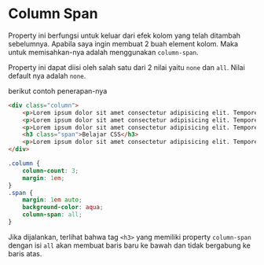 # Column Span

Property ini berfungsi untuk keluar dari efek kolom yang telah ditambah sebelumnya. Apabila saya ingin membuat 2 buah element kolom. Maka untuk memisahkan-nya adalah menggunakan `column-span`.

Property ini dapat diisi oleh salah satu dari 2 nilai yaitu `none` dan `all`. Nilai default nya adalah `none`.

berikut contoh penerapan-nya

```html
<div class="column">
    <p>Lorem ipsum dolor sit amet consectetur adipisicing elit. Tempore expedita provident fugiat quod dolores amet tenetur labore neque voluptates libero. Quisquam vitae voluptatem dignissimos impedit unde maiores tenetur deleniti rerum. Modi velit vel eaque blanditiis pariatur fuga in iure quisquam, delectus error, dolorum alias ipsa tempora.</p>
    <p>Lorem ipsum dolor sit amet consectetur adipisicing elit. Tempore expedita provident fugiat quod dolores amet tenetur labore neque voluptates libero. Quisquam vitae voluptatem dignissimos impedit unde maiores tenetur deleniti rerum. Modi velit vel eaque blanditiis pariatur fuga in iure quisquam, delectus error, dolorum alias ipsa tempora.</p>
    <p>Lorem ipsum dolor sit amet consectetur adipisicing elit. Tempore expedita provident fugiat quod dolores amet tenetur labore neque voluptates libero. Quisquam vitae voluptatem dignissimos impedit unde maiores tenetur deleniti rerum. Modi velit vel eaque blanditiis pariatur fuga in iure quisquam, delectus error, dolorum alias ipsa tempora.</p>
    <h3 class="span">Belajar CSS</h3>
    <p>Lorem ipsum dolor sit amet consectetur adipisicing elit. Tempore expedita provident fugiat quod dolores amet tenetur labore neque voluptates libero. Quisquam vitae voluptatem dignissimos impedit unde maiores tenetur deleniti rerum. Modi velit vel eaque blanditiis pariatur fuga in iure quisquam, delectus error, dolorum alias ipsa tempora.</p>
</div>
```

```css
.column {
    column-count: 3;
    margin: 1em;
}
.span {
    margin: 1em auto;
    background-color: aqua;
    column-span: all;
}
```

Jika dijalankan, terlihat bahwa tag `<h3>` yang memiliki property `column-span` dengan isi `all` akan membuat baris baru ke bawah dan tidak bergabung ke baris atas.